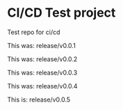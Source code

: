 # CI/CD Test project

Test repo for ci/cd

This was: release/v0.0.1

This was: release/v0.0.2

This was: release/v0.0.3

This was: release/v0.0.4

This is: release/v0.0.5
